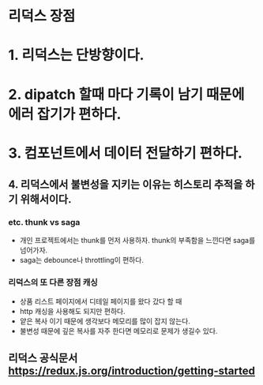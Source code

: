 # 리덕스 장점

# 1. 리덕스는 단방향이다.

# 2. dipatch 할때 마다 기록이 남기 때문에 에러 잡기가 편하다.

# 3. 컴포넌트에서 데이터 전달하기 편하다.

## 4. 리덕스에서 불변성을 지키는 이유는 히스토리 추적을 하기 위해서이다.

### etc. thunk vs saga

- 개인 프로젝트에서는 thunk를 먼저 사용하자. thunk의 부족함을 느낀다면 saga를 넘어가자.
- saga는 debounce나 throttling이 편하다.

### 리덕스의 또 다른 장점 캐싱

- 상품 리스트 페이지에서 디테일 페이지를 왔다 갔다 할 때
- http 캐싱을 사용해도 되지만 편하다.
- 얕은 복사 이기 때문에 생각보다 메모리를 많이 잡지 않는다.
- 불변성 때문에 깊은 복사를 자주 한다면 메모리로 문제가 생길수 있다.

## 리덕스 공식문서 https://redux.js.org/introduction/getting-started

##
